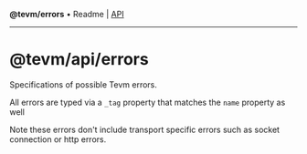 **@tevm/errors** • Readme \| [API](globals.md)

***

# @tevm/api/errors

Specifications of possible Tevm errors.

All errors are typed via a `_tag` property that matches the `name` property as well

Note these errors don't include transport specific errors such as socket connection or http errors.
